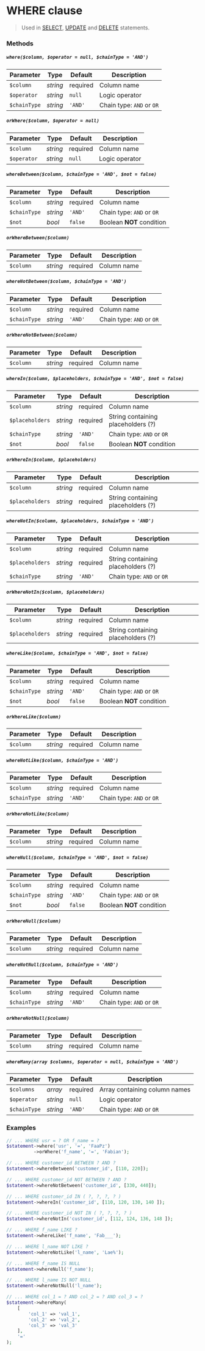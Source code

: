 # WHERE clause

> Used in [SELECT](https://github.com/ParticleBits/PDO/blob/master/docs/Statement/SELECT.md), [UPDATE](https://github.com/ParticleBits/PDO/blob/master/docs/Statement/UPDATE.md) and [DELETE](https://github.com/ParticleBits/PDO/blob/master/docs/Statement/DELETE.md) statements.

### Methods

##### `where($column, $operator = null, $chainType = 'AND')`

Parameter | Type | Default | Description
--- | --- | --- | ---
`$column` | *string* | required | Column name
`$operator` | *string* | `null` | Logic operator
`$chainType` | *string* | `'AND'` | Chain type: `AND` or `OR`

##### `orWhere($column, $operator = null)`

Parameter | Type | Default | Description
--- | --- | --- | ---
`$column` | *string* | required | Column name
`$operator` | *string* | `null` | Logic operator

##### `whereBetween($column, $chainType = 'AND', $not = false)`

Parameter | Type | Default | Description
--- | --- | --- | ---
`$column` | *string* | required | Column name
`$chainType` | *string* | `'AND'` | Chain type: `AND` or `OR`
`$not` | *bool* | `false` | Boolean **NOT** condition

##### `orWhereBetween($column)`

Parameter | Type | Default | Description
--- | --- | --- | ---
`$column` | *string* | required | Column name

##### `whereNotBetween($column, $chainType = 'AND')`

Parameter | Type | Default | Description
--- | --- | --- | ---
`$column` | *string* | required | Column name
`$chainType` | *string* | `'AND'` | Chain type: `AND` or `OR`

##### `orWhereNotBetween($column)`

Parameter | Type | Default | Description
--- | --- | --- | ---
`$column` | *string* | required | Column name

##### `whereIn($column, $placeholders, $chainType = 'AND', $not = false)`

Parameter | Type | Default | Description
--- | --- | --- | ---
`$column` | *string* | required | Column name
`$placeholders` | *string* | required | String containing placeholders (?)
`$chainType` | *string* | `'AND'` | Chain type: `AND` or `OR`
`$not` | *bool* | `false` | Boolean **NOT** condition

##### `orWhereIn($column, $placeholders)`

Parameter | Type | Default | Description
--- | --- | --- | ---
`$column` | *string* | required | Column name
`$placeholders` | *string* | required | String containing placeholders (?)

##### `whereNotIn($column, $placeholders, $chainType = 'AND')`

Parameter | Type | Default | Description
--- | --- | --- | ---
`$column` | *string* | required | Column name
`$placeholders` | *string* | required | String containing placeholders (?)
`$chainType` | *string* | `'AND'` | Chain type: `AND` or `OR`

##### `orWhereNotIn($column, $placeholders)`

Parameter | Type | Default | Description
--- | --- | --- | ---
`$column` | *string* | required | Column name
`$placeholders` | *string* | required | String containing placeholders (?)

##### `whereLike($column, $chainType = 'AND', $not = false)`

Parameter | Type | Default | Description
--- | --- | --- | ---
`$column` | *string* | required | Column name
`$chainType` | *string* | `'AND'` | Chain type: `AND` or `OR`
`$not` | *bool* | `false` | Boolean **NOT** condition

##### `orWhereLike($column)`

Parameter | Type | Default | Description
--- | --- | --- | ---
`$column` | *string* | required | Column name

##### `whereNotLike($column, $chainType = 'AND')`

Parameter | Type | Default | Description
--- | --- | --- | ---
`$column` | *string* | required | Column name
`$chainType` | *string* | `'AND'` | Chain type: `AND` or `OR`

##### `orWhereNotLike($column)`

Parameter | Type | Default | Description
--- | --- | --- | ---
`$column` | *string* | required | Column name

##### `whereNull($column, $chainType = 'AND', $not = false)`

Parameter | Type | Default | Description
--- | --- | --- | ---
`$column` | *string* | required | Column name
`$chainType` | *string* | `'AND'` | Chain type: `AND` or `OR`
`$not` | *bool* | `false` | Boolean **NOT** condition

##### `orWhereNull($column)`

Parameter | Type | Default | Description
--- | --- | --- | ---
`$column` | *string* | required | Column name

##### `whereNotNull($column, $chainType = 'AND')`

Parameter | Type | Default | Description
--- | --- | --- | ---
`$column` | *string* | required | Column name
`$chainType` | *string* | `'AND'` | Chain type: `AND` or `OR`

##### `orWhereNotNull($column)`

Parameter | Type | Default | Description
--- | --- | --- | ---
`$column` | *string* | required | Column name

##### `whereMany(array $columns, $operator = null, $chainType = 'AND')`

Parameter | Type | Default | Description
--- | --- | --- | ---
`$columns` | *array* | required | Array containing column names
`$operator` | *string* | `null` | Logic operator
`$chainType` | *string* | `'AND'` | Chain type: `AND` or `OR`

### Examples

```php
// ... WHERE usr = ? OR f_name = ?
$statement->where('usr', '=', 'FaaPz')
          ->orWhere('f_name', '=', 'Fabian');

// ... WHERE customer_id BETWEEN ? AND ?
$statement->whereBetween('customer_id', [110, 220]);

// ... WHERE customer_id NOT BETWEEN ? AND ?
$statement->whereNotBetween('customer_id', [330, 440]);

// ... WHERE customer_id IN ( ?, ?, ?, ? )
$statement->whereIn('customer_id', [110, 120, 130, 140 ]);

// ... WHERE customer_id NOT IN ( ?, ?, ?, ? )
$statement->whereNotIn('customer_id', [112, 124, 136, 148 ]);

// ... WHERE f_name LIKE ?
$statement->whereLike('f_name', 'Fab___');

// ... WHERE l_name NOT LIKE ?
$statement->whereNotLike('l_name', 'Lae%');

// ... WHERE f_name IS NULL
$statement->whereNull('f_name');

// ... WHERE l_name IS NOT NULL
$statement->whereNotNull('l_name');

// ... WHERE col_1 = ? AND col_2 = ? AND col_3 = ?
$statement->whereMany(
    [
        'col_1' => 'val_1',
        'col_2' => 'val_2',
        'col_3' => 'val_3'
    ],
    '='
);
```
